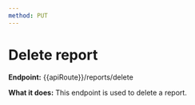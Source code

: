 ```yaml
---
method: PUT
---
```


# Delete report

**Endpoint:** {{apiRoute}}/reports/delete

**What it does:** This endpoint is used to delete a report. 
